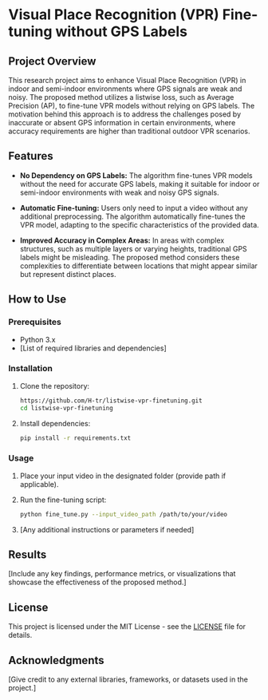 # Visual Place Recognition (VPR) Fine-tuning without GPS Labels

## Project Overview

This research project aims to enhance Visual Place Recognition (VPR) in indoor and semi-indoor environments where GPS signals are weak and noisy. The proposed method utilizes a listwise loss, such as Average Precision (AP), to fine-tune VPR models without relying on GPS labels. The motivation behind this approach is to address the challenges posed by inaccurate or absent GPS information in certain environments, where accuracy requirements are higher than traditional outdoor VPR scenarios.

## Features

- **No Dependency on GPS Labels:** The algorithm fine-tunes VPR models without the need for accurate GPS labels, making it suitable for indoor or semi-indoor environments with weak and noisy GPS signals.

- **Automatic Fine-tuning:** Users only need to input a video without any additional preprocessing. The algorithm automatically fine-tunes the VPR model, adapting to the specific characteristics of the provided data.

- **Improved Accuracy in Complex Areas:** In areas with complex structures, such as multiple layers or varying heights, traditional GPS labels might be misleading. The proposed method considers these complexities to differentiate between locations that might appear similar but represent distinct places.

## How to Use

### Prerequisites

- Python 3.x
- [List of required libraries and dependencies]

### Installation

1. Clone the repository:

   ```bash
   https://github.com/H-tr/listwise-vpr-finetuning.git
   cd listwise-vpr-finetuning
   ```

2. Install dependencies:

   ```bash
   pip install -r requirements.txt
   ```

### Usage

1. Place your input video in the designated folder (provide path if applicable).

2. Run the fine-tuning script:

   ```bash
   python fine_tune.py --input_video_path /path/to/your/video
   ```

3. [Any additional instructions or parameters if needed]

## Results

[Include any key findings, performance metrics, or visualizations that showcase the effectiveness of the proposed method.]

## License

This project is licensed under the MIT License - see the [LICENSE](LICENSE) file for details.

## Acknowledgments

[Give credit to any external libraries, frameworks, or datasets used in the project.]
